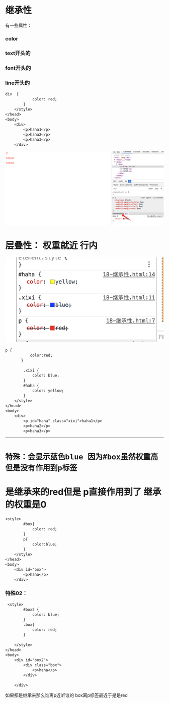 # 继承性

有一些属性：

### color

### text开头的

### font开头的

### line开头的

```
div  {
            color: red;
        }
    </style>
</head>
<body>
    <div>
        <p>haha1</p>
        <p>haha2</p>
        <p>haha3</p>
    </div>
```

![](/assets/jichengle.png)

# 层叠性： 权重就近 行内

![](/assets/cengdie.png)

```
p {
           color:red;
       }

        .xixi {
            color: blue;
        }
        #haha {
            color: yellow;
        }
    </style>
</head>
<body>
    <div>
        <p id="haha" class="xixi">haha1</p>
        <p>haha2</p>
        <p>haha3</p>
```

---

# `特殊：会显示蓝色blue 因为#box虽然权重高但是没有作用到p标签`

# 是继承来的red但是 p直接作用到了   继承的权重是0

```
<style>
        #box{
            color: red;
        }
        p{
            color:blue;
        }
    </style>
</head>
<body>
    <div id="box">
        <p>haha</p>
    </div>
```

### 特殊02：

```
 <style>
        #box2 {
            color: blue;
        }
        .box{
            color: red;
        }

    </style>
</head>
<body>
    <div id="box2">
        <div class="box">
            <p>haha</p>
        </div>

    </div>
```

如果都是继承来那么谁离p近听谁的 box离p标签最近于是是red

